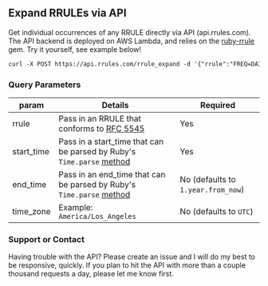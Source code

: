 ## Expand RRULEs via API

Get individual occurrences of any RRULE directly via API (api.rrules.com). The API backend is deployed on AWS Lambda, and relies on the [ruby-rrule](https://github.com/square/ruby-rrule) gem. Try it yourself, see example below!

```markdown
curl -X POST https://api.rrules.com/rrule_expand -d '{"rrule":"FREQ=DAILY;COUNT=3", "start_time":"2019-03-05 00:46:42 -0800", "end_time":"2019-06-05 00:46:42 -0800"}'
```

### Query Parameters 

param | Details | Required
------------ | ------------- | -------------
rrule | Pass in an RRULE that conforms to [RFC 5545](https://tools.ietf.org/html/rfc5545) | Yes
start_time | Pass in a start_time that can be parsed by Ruby's `Time.parse` [method](https://ruby-doc.org/stdlib-2.1.1/libdoc/time/rdoc/Time.html#method-c-parse) | Yes
end_time | Pass in an end_time that can be parsed by Ruby's `Time.parse` [method](https://ruby-doc.org/stdlib-2.1.1/libdoc/time/rdoc/Time.html#method-c-parse) | No (defaults to `1.year.from_now`)
time_zone | Example: `America/Los_Angeles` | No (defaults to `UTC`)

### Support or Contact

Having trouble with the API? Please create an issue and I will do my best to be responsive, quickly. If you plan to hit the API with more than a couple thousand requests a day, please let me know first.
